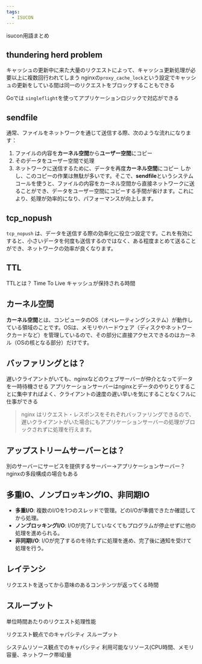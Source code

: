 ```yaml
---
tags:
  - ISUCON
---
```


isucon用語まとめ

## thundering herd problem
キャッシュの更新中に来た大量のリクエストによって、キャッシュ更新処理が必要以上に複数回行われてしまう
nginxの`proxy_cache_lock`という設定でキャッシュの更新をしている間は同一のリクエストをブロックすることもできる

Goでは `singleflight`を使ってアプリケーションロジックで対応ができる

##  sendfile
通常、ファイルをネットワークを通じて送信する際、次のような流れになります：
1. ファイルの内容を**カーネル空間**から**ユーザー空間**にコピー
2. そのデータをユーザー空間で処理
3. ネットワークに送信するために、データを再度**カーネル空間**にコピー
しかし、このコピーの作業は無駄が多いです。そこで、**sendfile**というシステムコールを使うと、ファイルの内容をカーネル空間から直接ネットワークに送ることができ、データをユーザー空間にコピーする手間が省けます。これにより、処理が効率的になり、パフォーマンスが向上します。

## tcp_nopush
`tcp_nopush` は、データを送信する際の効率化に役立つ設定です。これを有効にすると、小さいデータを何度も送信するのではなく、ある程度まとめて送ることができ、ネットワークの効率が良くなります。

## TTL
TTLとは？
Time To Live
キャッシュが保持される時間

## カーネル空間
**カーネル空間**とは、コンピュータのOS（オペレーティングシステム）が動作している領域のことです。OSは、メモリやハードウェア（ディスクやネットワークカードなど）を管理しているので、その部分に直接アクセスできるのはカーネル（OSの核となる部分）だけです。

## バッファリングとは？
遅いクライアントがいても、nginxなどのウェブサーバーが仲介となってデータを一時待機させる
アプリケーションサーバーはnginxとデータのやりとりすることに集中すればよく、クライアントの速度の遅い早いを気にすることなくフルに仕事ができる

>nginx はリクエスト・レスポンスをそれぞれバッファリングできるので、遅いクライアントがいた場合にもアプリケーションサーバーの処理がブロックされずに処理を行えます。

## アップストリームサーバーとは？
別のサーバーにサービスを提供するサーバー→アプリケーションサーバー？
nginxの多段構成の場合もある

## 多重IO、ノンブロッキングIO、非同期IO
- **多重I/O**: 複数のI/Oを1つのスレッドで管理。どのI/Oが準備できたか確認してから処理。
- **ノンブロッキングI/O**: I/Oが完了していなくてもプログラムが停止せずに他の処理を進められる。
- **非同期I/O**: I/Oが完了するのを待たずに処理を進め、完了後に通知を受けて処理を行う。

## レイテンシ
リクエストを送ってから意味のあるコンテンツが返ってくる時間

## スループット
単位時間あたりのリクエスト処理性能

リクエスト観点でのキャパシティ
スループット

システムリソース観点でのキャパシティ
利用可能なリソース(CPU時間、メモリ容量、ネットワーク帯域)量